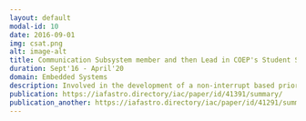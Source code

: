 ```yaml
---
layout: default
modal-id: 10
date: 2016-09-01
img: csat.png
alt: image-alt
title: Communication Subsystem member and then Lead in COEP's Student Satellite Team (CSAT)
duration: Sept'16 - April'20
domain: Embedded Systems
description: Involved in the development of a non-interrupt based priority scheduler. Designed and implemented a custom protocol over Universal Asynchronous Receiver/Transmitter (UART) to communicate between two ARM Cortex-M microcontrollers. Explored the UART and Pulse Width Modulation (PWM) modules of the same microcontroller. Co-authored two research papers at the 68th International Austronautical Congress 2017 (IAC'17).
publication: https://iafastro.directory/iac/paper/id/41391/summary/
publication_another: https://iafastro.directory/iac/paper/id/41291/summary/
---
```

